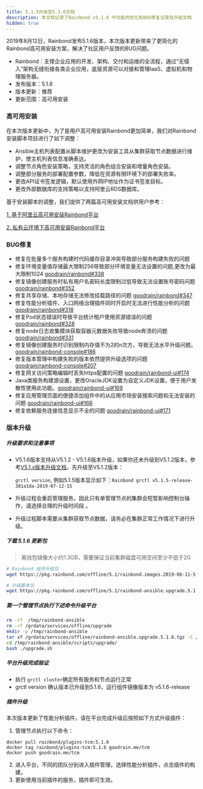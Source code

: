 ```yaml
---
title: 5.1.5升级至5.1.6文档
description: 本文档记录了Rainbond v5.1.6 中功能的优化和BUG修复记录及升级文档
hidden: true
---
```




2019年8月12日，Rainbond发布5.1.6版本，本次版本更新带来了更简化的Rainbond高可用安装方案，解决了社区用户反馈的BUG问题。

- Rainbond：支撑企业应用的开发、架构、交付和运维的全流程，通过“无侵入”架构无缝衔接各类企业应用，底层资源可以对接和管理IaaS、虚拟机和物理服务器。
- 发布版本：5.1.6
- 版本更新：推荐
- 更新范围：高可用安装

### 高可用安装

在本次版本更新中，为了是用户高可用安装Rainbond更加简单，我们对Rainbond安装脚本项目进行了如下调整：

* Ansible主机列表配置从脚本维护更改为安装工具从集群获取节点数据进行维护，使主机列表信息准确表达。
* 调整节点角色安装策略，支持灵活的角色组合安装和增量角色安装。
* 调整部分服务的部署配置参数，降低在资源有限环境下的部署失败率。
* 更改API证书签发逻辑，默认使用外网IP地址作为证书签发目标。
* 更改外部数据库的支持策略以支持阿里云RDS数据库。

基于安装脚本的调整，我们提供了两篇高可用安装文档供用户参考：

[1. 基于阿里云高可用安装Rainbond平台](https://www.rainbond.com/docs/user-operations/install/install-base-alicloud/)

[2. 私有云环境下高可用安装Rainbond平台](https://www.rainbond.com/docs/user-operations/install/install-base-ha/)

### BUG修复

* 修复在批量多个服务构建时代码缓存目录冲突导致部分服务构建失败的问题
* 修复环境变量值存储最大限制256导致部分环境变量无法设置的问题,更改为最大限制1024 [goodrain/rainbond#338](https://github.com/goodrain/rainbond/issues/338)
* 修复镜像创建服务时私有用户名密码长度限制过低导致无法设置账号密码问题 [goodrain/rainbond#352](https://github.com/goodrain/rainbond/issues/352)
* 修复共享存储、本地存储无法修改挂载路径的问题 [goodrain/rainbond#347](https://github.com/goodrain/rainbond/issues/347)
* 修复性能分析插件、入口网络治理插件同时开启时无法进行性能分析的问题 [goodrain/rainbond#318](https://github.com/goodrain/rainbond/issues/318)
* 修复Pod状态错误时导致平台统计租户使用资源错误的问题 [goodrain/rainbond#328](https://github.com/goodrain/rainbond/issues/328)
* 修复node日志收集模块获取容器元数据失败导致node奔溃的问题 [goodrain/rainbond#331](https://github.com/goodrain/rainbond/issues/331)
* 修复镜像创建服务时识别限制内存值不为2的n次方，导致无法水平升级问题。[goodrain/rainbond-console#186](https://github.com/goodrain/rainbond-console/issues/186)
* 修复版本管理中构建失败的版本依然提供升级选项的问题 [goodrain/rainbond-console#207](https://github.com/goodrain/rainbond-console/issues/207)
* 修复网关访问策略编辑时丢失https配置的问题 [goodrain/rainbond-ui#174](https://github.com/goodrain/rainbond-ui/issues/174)
* Java类服务构建源设置，更改OracleJDK设置为自定义JDK设置，便于用户发散性使用此功能。[goodrain/rainbond-ui#169](https://github.com/goodrain/rainbond-ui/issues/169)
* 修复应用管理页面的便捷添加组件中的从应用市场安装搜索问题和无法安装的问题 [goodrain/rainbond-ui#166](https://github.com/goodrain/rainbond-ui/issues/166)
* 修复依赖服务连接信息显示不全的问题 [goodrain/rainbond-ui#171](https://github.com/goodrain/rainbond-ui/issues/171)



### 版本升级

##### 升级要求和注意事项

- V5.1.6版本支持从V5.1.2 - V5.1.6版本升级，如果你还未升级到V5.1.2版本，参考[V5.1.x版本升级文档](https://www.rainbond.com/docs/user-operations/upgrade/)，先升级至V5.1.2版本：

  `grctl version`,  例如5.1.5版本显示如下：`Rainbond grctl v5.1.5-release-381a1da-2019-07-12-15`  

- 升级过程会重启管理服务，因此只有单管理节点的集群会短暂影响控制台操作，请选择合理的升级时间段 。

- 升级过程脚本需要从集群获取节点数据，请务必在集群正常工作情况下进行升级。

##### 下载 5.1.6 更新包

> 离线包镜像大小约1.3GB，需要保证当前集群磁盘可用空间至少不低于2G

```bash
# Rainbond 组件升级包
wget https://pkg.rainbond.com/offline/5.1/rainbond.images.2019-08-11-5.1.6.tgz -O /grdata/services/offline/rainbond.images.upgrade.5.1.6.tgz

# 升级脚本包
wget https://pkg.rainbond.com/offline/5.1/rainbond-ansible.upgrade.5.1.6.tgz -O /grdata/services/offline/rainbond-ansible.upgrade.5.1.6.tgz
```

##### 第一个管理节点执行下述命令升级平台

```bash
rm -rf  /tmp/rainbond-ansible
rm -rf /grdata/services/offline/upgrade
mkdir -p /tmp/rainbond-ansible
tar xf /grdata/services/offline/rainbond-ansible.upgrade.5.1.6.tgz -C /tmp/rainbond-ansible
cd /tmp/rainbond-ansible/scripts/upgrade/
bash ./upgrade.sh
```

##### 平台升级完成验证

- 执行 `grctl cluster`确定所有服务和节点运行正常
- grctl version 确认版本已升级到5.1.6，运行组件镜像版本为 v5.1.6-release

##### 插件升级

本次版本更新了性能分析插件，请在平台完成升级后按照如下方式升级插件：

1. 管理节点执行以下命令：

```
docker pull rainbond/plugins-tcm:5.1.6
docker tag rainbond/plugins-tcm:5.1.6 goodrain.me/tcm
docker push goodrain.me/tcm
```

2. 进入平台，不同的团队分别进入插件管理，选择性能分析插件，点击插件的构建。
3. 更新使用当前插件的服务，插件即可生效。

